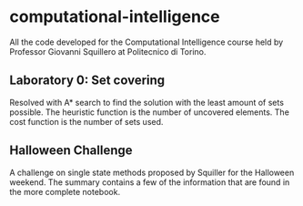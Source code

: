 # computational-intelligence
All the code developed for the Computational Intelligence course held by Professor Giovanni Squillero at Politecnico di Torino.


## Laboratory 0: Set covering

Resolved with A* search to find the solution with the least amount of sets possible. The heuristic function is the number of uncovered elements. The cost function is the number of sets used.

## Halloween Challenge

A challenge on single state methods proposed by Squiller for the Halloween weekend. The summary contains a few of the information that are found in the more complete notebook.